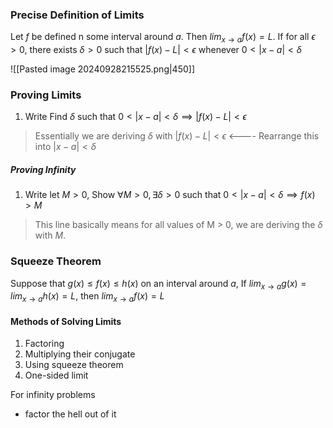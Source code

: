 ### Precise Definition of Limits

Let $f$ be defined n some interval around $a$. Then $lim_{x\rightarrow a}f(x)=L$. If for all $\epsilon > 0$, there exists $\delta > 0$ such that $|f(x)-L|<\epsilon$ whenever $0 <|x-a|<\delta$ 

![[Pasted image 20240928215525.png|450]]

### Proving Limits

1. Write Find $\delta$ such that $0<|x-a|<\delta \implies |f(x)-L|<\epsilon$

> Essentially we are deriving $\delta$ with $|f(x)-L|<\epsilon$ <---- Rearrange this into $|x-a|<\delta$

##### Proving Infinity

1. Write let $M>0$, Show $\forall M>0,\exists \delta > 0$ such that $0<|x-a|<\delta \implies f(x)>M$

> This line basically means for all values of M > 0, we are deriving the $\delta$ with $M$.
### Squeeze Theorem

Suppose that $g(x)\leq f(x) \leq h(x)$ on an interval around $a$, If $lim_{x\rightarrow a}g(x)=lim_{x\rightarrow a}h(x)=L$, then $lim_{x\rightarrow a}f(x)=L$

#### Methods of Solving Limits

1. Factoring
2. Multiplying their conjugate
3. Using squeeze theorem
4. One-sided limit

For infinity problems
- factor the hell out of it